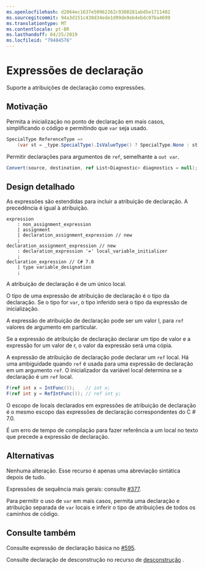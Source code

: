 ```yaml
---
ms.openlocfilehash: d2064ec1637e50962262c9380281abd5e1711402
ms.sourcegitcommit: 94a3d151c438d34ede1d99de9eb4ebdc07ba4699
ms.translationtype: MT
ms.contentlocale: pt-BR
ms.lasthandoff: 04/25/2019
ms.locfileid: "79484576"
---
```

# <a name="declaration-expressions"></a>Expressões de declaração

Suporte a atribuições de declaração como expressões.

## <a name="motivation"></a>Motivação
[motivation]: #motivation

Permita a inicialização no ponto de declaração em mais casos, simplificando o código e permitindo que `var` seja usado.

```csharp
SpecialType ReferenceType =>
    (var st = _type.SpecialType).IsValueType() ? SpecialType.None : st;
```

Permitir declarações para argumentos de `ref`, semelhante a `out var`.

```csharp
Convert(source, destination, ref List<Diagnostic> diagnostics = null);
```

## <a name="detailed-design"></a>Design detalhado
[design]: #detailed-design

As expressões são estendidas para incluir a atribuição de declaração. A precedência é igual à atribuição.

```antlr
expression
    : non_assignment_expression
    | assignment
    | declaration_assignment_expression // new
    ;
declaration_assignment_expression // new
    : declaration_expression '=' local_variable_initializer
    ;
declaration_expression // C# 7.0
    | type variable_designation
    ;
```

A atribuição de declaração é de um único local.

O tipo de uma expressão de atribuição de declaração é o tipo da declaração.
Se o tipo for `var`, o tipo inferido será o tipo da expressão de inicialização. 

A expressão de atribuição de declaração pode ser um valor l, para `ref` valores de argumento em particular.

Se a expressão de atribuição de declaração declarar um tipo de valor e a expressão for um valor de r, o valor da expressão será uma cópia.

A expressão de atribuição de declaração pode declarar um `ref` local.
Há uma ambiguidade quando `ref` é usada para uma expressão de declaração em um argumento `ref`.
O inicializador da variável local determina se a declaração é um `ref` local.

```csharp
F(ref int x = IntFunc());    // int x;
F(ref int y = RefIntFunc()); // ref int y;
```

O escopo de locais declarados em expressões de atribuição de declaração é o mesmo escopo das expressões de declaração correspondentes do C # 7.0.

É um erro de tempo de compilação para fazer referência a um local no texto que precede a expressão de declaração.

## <a name="alternatives"></a>Alternativas
[alternatives]: #alternatives
Nenhuma alteração. Esse recurso é apenas uma abreviação sintática depois de tudo.

Expressões de sequência mais gerais: consulte [#377](https://github.com/dotnet/csharplang/issues/377).

Para permitir o uso de `var` em mais casos, permita uma declaração e atribuição separada de `var` locais e inferir o tipo de atribuições de todos os caminhos de código.

## <a name="see-also"></a>Consulte também
[see-also]: #see-also
Consulte expressão de declaração básica no [#595](https://github.com/dotnet/csharplang/issues/595).

Consulte declaração de desconstrução no recurso de [desconstrução](https://github.com/dotnet/roslyn/blob/master/docs/features/deconstruction.md) .
